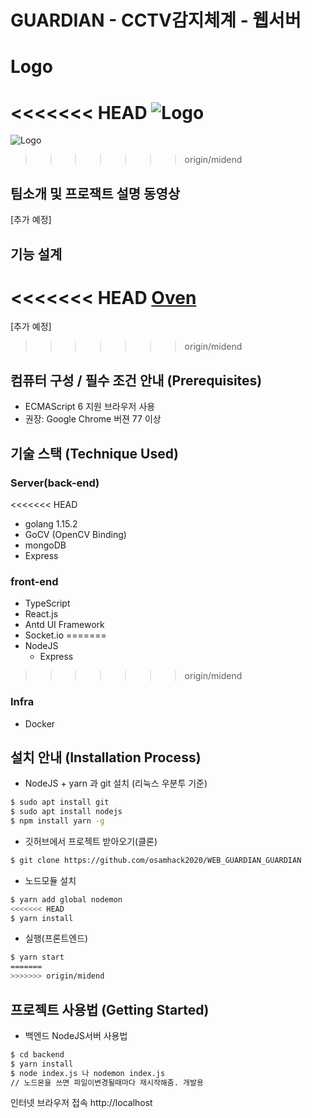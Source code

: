 # GUARDIAN - CCTV감지체계 - 웹서버

# Logo
<<<<<<< HEAD
![Logo](https://github.com/osamhack2020/WEB_GUARDIAN_GUARDIAN/blob/main/logo.png)
=======
![Logo](https://github.com/osamhack2020/WEB_GUARDIAN_GUARDIAN/blob/midend/logo.png)
>>>>>>> origin/midend

## 팀소개 및 프로잭트 설명 동영상
[추가 예정]

## 기능 설계
<<<<<<< HEAD
**[Oven](https://ovenapp.io/project/yx0NjBwiaWnct4suJmMu9fvgJmmRNLwe#sy1Vs)**  
=======
[추가 예정]
>>>>>>> origin/midend

## 컴퓨터 구성 / 필수 조건 안내 (Prerequisites)
* ECMAScript 6 지원 브라우저 사용
* 권장: Google Chrome 버젼 77 이상

## 기술 스택 (Technique Used)
### Server(back-end)
<<<<<<< HEAD
 - golang 1.15.2
 - GoCV (OpenCV Binding) 
 - mongoDB
 - Express
 
### front-end
 - TypeScript
 - React.js  
 - Antd UI Framework  
 - Socket.io
=======
 - NodeJS
 	- Express
>>>>>>> origin/midend

### Infra
 - Docker
 
## 설치 안내 (Installation Process)
- NodeJS + yarn 과 git 설치 (리눅스 우분투 기준)
```bash
$ sudo apt install git
$ sudo apt install nodejs
$ npm install yarn -g
```
- 깃허브에서 프로젝트 받아오기(클론)
```bash
$ git clone https://github.com/osamhack2020/WEB_GUARDIAN_GUARDIAN
```
- 노드모듈 설치
```bash
$ yarn add global nodemon
<<<<<<< HEAD
$ yarn install
```
- 실행(프론트엔드)
```bash
$ yarn start
=======
>>>>>>> origin/midend
```

## 프로젝트 사용법 (Getting Started)
- 백엔드 NodeJS서버 사용법
```bash
$ cd backend
$ yarn install
$ node index.js 나 nodemon index.js
// 노드몬을 쓰면 파일이변경될때마다 재시작해줌. 개발용
```
인터넷 브라우저 접속 http://localhost